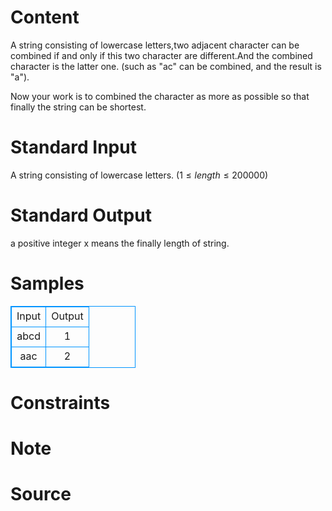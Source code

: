 
# Content

A string consisting of lowercase letters,two adjacent character can be combined if and only if this two character are different.And the combined character is the latter one. (such as "ac" can be combined, and the result is "a").

Now your work is to combined the character as more as possible so that finally the string can be shortest.

# Standard Input

A string consisting of lowercase letters. $(1 \leq length \leq 200000)$

# Standard Output

a positive integer x means the finally length of string.

# Samples

<style>
        table,table tr th, table tr td { border:1px solid #0094ff; }
        table { width: 200px; min-height: 25px; line-height: 25px; text-align: center; border-collapse: collapse;}   
    </style>
<table>
	<tr>
		<td>Input</td>
		<td>Output</td>
	</tr>
<tr><td>abcd</td><td>1</td></tr><tr><td>aac</td><td>2</td></tr></table>


# Constraints



# Note



# Source



